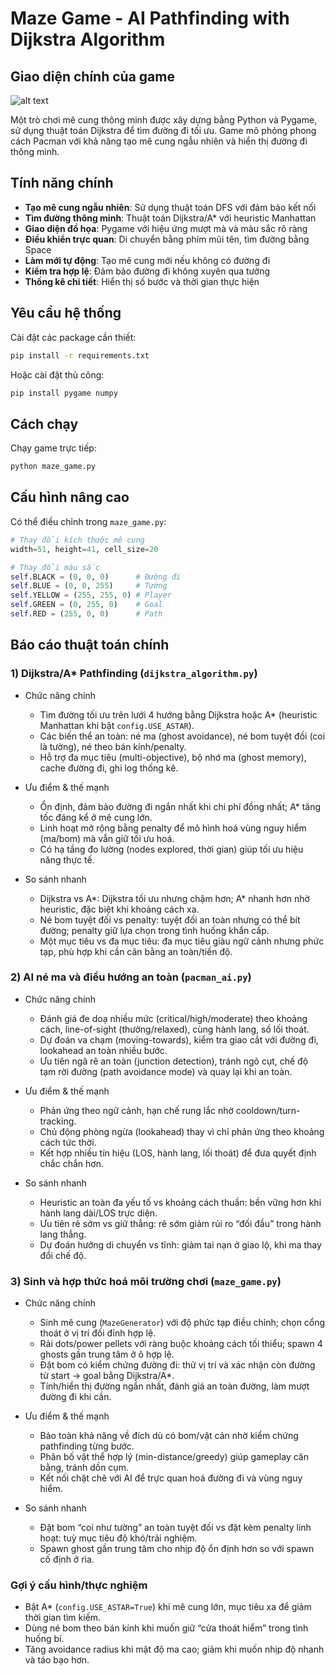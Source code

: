 # Maze Game - AI Pathfinding with Dijkstra Algorithm

## Giao diện chính của game
![alt text](image.png)

Một trò chơi mê cung thông minh được xây dựng bằng Python và Pygame, sử dụng thuật toán Dijkstra để tìm đường đi tối ưu. Game mô phỏng phong cách Pacman với khả năng tạo mê cung ngẫu nhiên và hiển thị đường đi thông minh.

## Tính năng chính

- **Tạo mê cung ngẫu nhiên**: Sử dụng thuật toán DFS với đảm bảo kết nối
- **Tìm đường thông minh**: Thuật toán Dijkstra/A* với heuristic Manhattan
- **Giao diện đồ họa**: Pygame với hiệu ứng mượt mà và màu sắc rõ ràng
- **Điều khiển trực quan**: Di chuyển bằng phím mũi tên, tìm đường bằng Space
- **Làm mới tự động**: Tạo mê cung mới nếu không có đường đi
- **Kiểm tra hợp lệ**: Đảm bảo đường đi không xuyên qua tường
- **Thống kê chi tiết**: Hiển thị số bước và thời gian thực hiện

## Yêu cầu hệ thống

Cài đặt các package cần thiết:

```bash
pip install -r requirements.txt
```

Hoặc cài đặt thủ công:

```bash
pip install pygame numpy
```

## Cách chạy

Chạy game trực tiếp:

```bash
python maze_game.py
```

## Cấu hình nâng cao

Có thể điều chỉnh trong `maze_game.py`:

```python
# Thay đổi kích thước mê cung
width=51, height=41, cell_size=20

# Thay đổi màu sắc
self.BLACK = (0, 0, 0)      # Đường đi
self.BLUE = (0, 0, 255)     # Tường
self.YELLOW = (255, 255, 0) # Player
self.GREEN = (0, 255, 0)    # Goal
self.RED = (255, 0, 0)      # Path
```

## Báo cáo thuật toán chính

### 1) Dijkstra/A* Pathfinding (`dijkstra_algorithm.py`)

- Chức năng chính
  - Tìm đường tối ưu trên lưới 4 hướng bằng Dijkstra hoặc A* (heuristic Manhattan khi bật `config.USE_ASTAR`).
  - Các biến thể an toàn: né ma (ghost avoidance), né bom tuyệt đối (coi là tường), né theo bán kính/penalty.
  - Hỗ trợ đa mục tiêu (multi-objective), bộ nhớ ma (ghost memory), cache đường đi, ghi log thống kê.

- Ưu điểm & thế mạnh
  - Ổn định, đảm bảo đường đi ngắn nhất khi chi phí đồng nhất; A* tăng tốc đáng kể ở mê cung lớn.
  - Linh hoạt mở rộng bằng penalty để mô hình hoá vùng nguy hiểm (ma/bom) mà vẫn giữ tối ưu hoá.
  - Có hạ tầng đo lường (nodes explored, thời gian) giúp tối ưu hiệu năng thực tế.

- So sánh nhanh
  - Dijkstra vs A*: Dijkstra tối ưu nhưng chậm hơn; A* nhanh hơn nhờ heuristic, đặc biệt khi khoảng cách xa.
  - Né bom tuyệt đối vs penalty: tuyệt đối an toàn nhưng có thể bít đường; penalty giữ lựa chọn trong tình huống khẩn cấp.
  - Một mục tiêu vs đa mục tiêu: đa mục tiêu giàu ngữ cảnh nhưng phức tạp, phù hợp khi cần cân bằng an toàn/tiến độ.

### 2) AI né ma và điều hướng an toàn (`pacman_ai.py`)

- Chức năng chính
  - Đánh giá đe doạ nhiều mức (critical/high/moderate) theo khoảng cách, line-of-sight (thường/relaxed), cùng hành lang, số lối thoát.
  - Dự đoán va chạm (moving-towards), kiểm tra giao cắt với đường đi, lookahead an toàn nhiều bước.
  - Ưu tiên ngã rẽ an toàn (junction detection), tránh ngõ cụt, chế độ tạm rời đường (path avoidance mode) và quay lại khi an toàn.

- Ưu điểm & thế mạnh
  - Phản ứng theo ngữ cảnh, hạn chế rung lắc nhờ cooldown/turn-tracking.
  - Chủ động phòng ngừa (lookahead) thay vì chỉ phản ứng theo khoảng cách tức thời.
  - Kết hợp nhiều tín hiệu (LOS, hành lang, lối thoát) để đưa quyết định chắc chắn hơn.

- So sánh nhanh
  - Heuristic an toàn đa yếu tố vs khoảng cách thuần: bền vững hơn khi hành lang dài/LOS trực diện.
  - Ưu tiên rẽ sớm vs giữ thẳng: rẽ sớm giảm rủi ro “đối đầu” trong hành lang thẳng.
  - Dự đoán hướng di chuyển vs tĩnh: giảm tai nạn ở giao lộ, khi ma thay đổi chế độ.

### 3) Sinh và hợp thức hoá môi trường chơi (`maze_game.py`)

- Chức năng chính
  - Sinh mê cung (`MazeGenerator`) với độ phức tạp điều chỉnh; chọn cổng thoát ở vị trí đối đỉnh hợp lệ.
  - Rải dots/power pellets với ràng buộc khoảng cách tối thiểu; spawn 4 ghosts gần trung tâm ở ô hợp lệ.
  - Đặt bom có kiểm chứng đường đi: thử vị trí và xác nhận còn đường từ start → goal bằng Dijkstra/A*.
  - Tính/hiển thị đường ngắn nhất, đánh giá an toàn đường, làm mượt đường đi khi cần.

- Ưu điểm & thế mạnh
  - Bảo toàn khả năng về đích dù có bom/vật cản nhờ kiểm chứng pathfinding từng bước.
  - Phân bố vật thể hợp lý (min-distance/greedy) giúp gameplay cân bằng, tránh dồn cụm.
  - Kết nối chặt chẽ với AI để trực quan hoá đường đi và vùng nguy hiểm.

- So sánh nhanh
  - Đặt bom “coi như tường” an toàn tuyệt đối vs đặt kèm penalty linh hoạt: tuỳ mục tiêu độ khó/trải nghiệm.
  - Spawn ghost gần trung tâm cho nhịp độ ổn định hơn so với spawn cố định ở rìa.

### Gợi ý cấu hình/thực nghiệm

- Bật A* (`config.USE_ASTAR=True`) khi mê cung lớn, mục tiêu xa để giảm thời gian tìm kiếm.
- Dùng né bom theo bán kính khi muốn giữ “cửa thoát hiểm” trong tình huống bí.
- Tăng avoidance radius khi mật độ ma cao; giảm khi muốn nhịp độ nhanh và táo bạo hơn.
